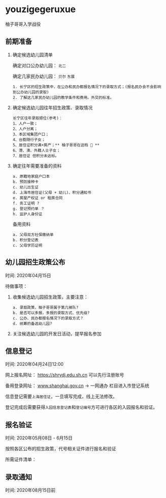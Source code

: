 # youzigegeruxue
柚子哥哥入学战役

## 前期准备
  
  1. 确定候选幼儿园清单
  
     确定对口公办幼儿园： `北二` 
     
     确定几家民办幼儿园： `贝尔` `东展`
        ```
        1. 长宁区的招生政策中，在公办和民办都报名情况下的录取方式；(报名民办会不会影响到公办幼儿园的录取)
        2. 了解这几家民办幼儿园的教学条件和费用。外交的标准。
        ```
  
  2. 确定候选幼儿园往年招生政策、录取情况
    
      ```
      长宁区往年录取顺位(参考)：
      1、人户一致；
      2、人户分离；
      3、本区域集团户口；
      4、台胞随行子女；
      5、居住证积分满+房产；** 柚子哥哥在这档 🤣 **
      6、港、澳、外籍人士子女；
      7、居住证 但积分未达标。
      ```
        
  3. 确定往年需要准备的资料
      ```
      a. 原籍地家庭户口本
      b. 预防接种卡
      c. 幼儿出生证
      d. 上海市居住证(父母 + 幼儿)、积分通知书
      e. 房屋产权证 or 租房合同
      f. 务工证明 ?
      g. 登记预约单 ？
      h. 监护人身份证  
      ```
    
      备用资料
      
      ```
      a. 父母双方社保缴纳单
      b. 积分登记表
      c. 父母学历证明
      ```
      
## 幼儿园招生政策公布

时间: 2020年04月15日

待做事项：
  1. 收集候选幼儿园招生政策，主要注意：
      ```
      a. 录取政策，柚子哥哥属于第几梯队?
      b. 是否可以多报，多报的录取方式、优先级?
      c. 公办、民办都报名情况下的录取方式？
      d. 统筹的备选幼儿园?
      ```
  2. 关注候选幼儿园的开发日活动，提早报名参加
  

## 信息登记
 
  时间: 2020年04月24日12:00 
  
  网上报名网址： https://shrydj.edu.sh.cn   可以先行注册账号
  
  备用登录网址： www.shanghai.gov.cn -> 一网通办 栏目进入市登记系统
  
  信息登记需要`上海居住证`，一旦填写完成，线上无法修改。
  
  登记完成后需要获得`入园信息登记表`和`登记编号`方可进行各区的入园报名和验证。
  
  
   

## 报名验证

  时间: 2020年05月08日 - 6月15日
  
  按照各区公布的招生政策，代号相关证件进行报名和验证
  
  所需证件清单：
  
  
## 录取通知

  时间: 2020年08月15日前
  


